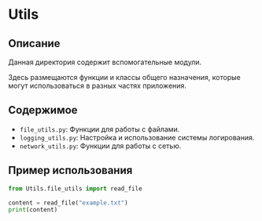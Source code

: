 # Utils

## Описание
Данная директория содержит вспомогательные модули.

Здесь размещаются функции и классы общего назначения, которые могут использоваться в разных частях приложения.

## Содержимое
- `file_utils.py`: Функции для работы с файлами.
- `logging_utils.py`: Настройка и использование системы логирования.
- `network_utils.py`: Функции для работы с сетью.

## Пример использования
```python
from Utils.file_utils import read_file

content = read_file("example.txt")
print(content)